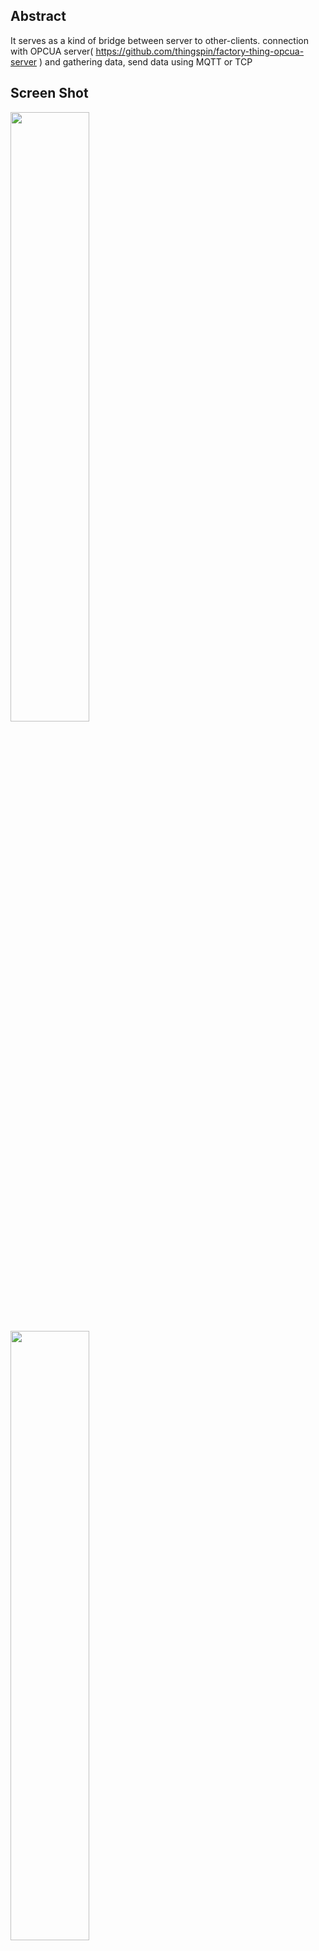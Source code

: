 ## Abstract
It serves as a kind of bridge between server to other-clients.
connection with OPCUA server( https://github.com/thingspin/factory-thing-opcua-server ) and gathering data, send data using MQTT or TCP 

## Screen Shot
<div>
<img src="https://user-images.githubusercontent.com/32695107/42621436-c339f888-85f8-11e8-82da-89cdad6df9c0.png" width="50%"></img>
<img src=https://user-images.githubusercontent.com/32695107/42621572-2a717594-85f9-11e8-8ab2-5ccfbe07eddb.png" width="50%"></img>
                                                                                                                          </div>                                                                                                                         
## Using open62541
A general introduction to OPC UA and the open62541 documentation can be found at http://open62541.org/doc/current.
Past releases of the library can be downloaded at https://github.com/open62541/open62541/releases.
To use the latest improvements, download a nightly build of the *single-file distribution* (the entire library merged into a single source and header file) from http://open62541.org/releases. 
Nightly builds of MSVC binaries of the library are available [here](https://ci.appveyor.com/project/open62541/open62541/build/artifacts).
## Using json-c
JSON-C implements a reference counting object model that allows you to easily construct JSON objects in C, output them as JSON formatted strings and parse JSON formatted strings back into the C representation of JSON objects. It aims to conform to RFC 7159.
## Using paho.mqtt.embedded-c
The Paho embedded client libraries arose out of the desire to allow the smallest microcontrollers to easily connect to MQTT servers.

### Pre-condition
- mqtt : install ( https://mosquitto.org/  |  mosquitto broker/ client)
    - sudo apt-get install mosquitto
- json-c : build ( included )
    - mkdir build
    - cmake ..
    - make
- paho.mqtt.embedded-c : build ( included )
    - mkdir build
    - cmake ..
    - make


## Implementation
1. modify CmakeLists
- CMakeLists.txt file need modify
- file exist path : open62541_mqtt/mqtt/CMakeLists.txt 

    - EX) line 1: set(EXTER_MQTT_ROOT "/home/mint/paho.mqtt.embedded-c"  ->  set(EXTER_MQTT_ROOT "/home/test/factory-thing/paho.mqtt.embedded-c"
    - EX) line 2: set(EXTER_JSON_ROOT "/home/mint/json-c" ->  set(EXTER_MQTT_ROOT "/home/test/factory-thing/json-c"
    - EX) line 96 : add_excutable( opcua-mqtt-bridge -> add_excutable( factory-thing
    - EX) line 98 : target_link_libraries( opcua-mqtt-bridge -> add_excutable( factory-thing
2. build 'open62541_mqtt'
    - mkdir build
    - cd build
    - cmake .. -DUA_ENABLE_SUBSCRIPTIONS=true -DUA_ENABLE_METHODCALLS=true -DUA_ENABLE_NODEMANAGEMENT=true -DUA_ENABLE_NONSTANDARD_MQTT=true
    - make ( created bin folder : config.json, libopen62541.a, opcua-mqtt-bridge)

    Tip

    - cmake CXX can't find : sudo apt-get update && sudo apt-get install build-essential
    - can't find sphinx : sudo apt-get install python-sphinx graphviz
    & sudo apt-get install python-sphinx-rtd-theme 
    - missing LATEX : sudo apt-get install kile

3. config.json modify
- file exist path : open62541_mqtt/build/bin
```c
//EXAMPLE
    {
    "device-configuration": {
        "Device": {
            "deviceID": "sensor0"
        }
    },
    "server-configuration": {
        "opcuaServer": {
            "EndpointURL": "opc.tcp://localhost:16664",
            "publishIntervalUs":1000000,
            "asycRequestSupported": false,
            "method": "poll"
        },
        "mqttBrocker": {
            "enable": true,
            "ip" : "192.168.0.197",
            "port": 1883,
            "topicBase": "topic"
        },
        "tcpSever": {
            "enable": false,
            "ip": "192.168.2.104",
            "port": 5555,
            "sampleIntervalUs": 100,
            "singleshot": true /* at now : should be true */
        }
    },

    // 1usec = 1
    // 1msec = 1000
    // 1sec = 1000000
    // 1min = 60000000

    "node-map": [
        {
           "name": "test",
           "enable": true,
           "method": "poll",
           "intervalUSec": 1000000,
           "topic": "test_opcua",
           "mqtt": true,
           "format": "json",
           "nodes": [
        { "id": "ns=1;s=sound_data", "topic":"sound", "alias": "" },
        { "id": "ns=1;s=temp_data", "topic": "temp", "alias": "" },
        { "id": "ns=1;s=tilt_data", "topic": "tilt", "alias": "" }
            ]
        }
    ]
}
```
4. run
    - file exist path : open62541_mqtt/build/bin
    - ./opcua-mqtt-bridge --config config.json 

